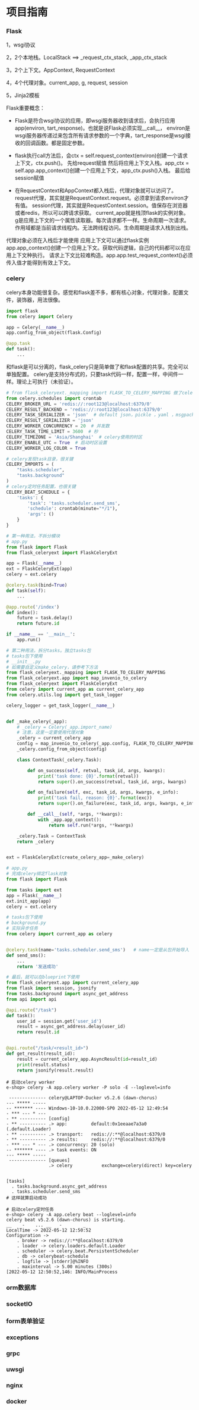 #   项目指南


### Flask

1，wsgi协议

2，2个本地栈。LocalStack ==> _request_ctx_stack, _app_ctx_stack

3，2个上下文。AppContext, RequestContext

4，4个代理对象。current_app, g, request, session

5，Jinja2模板


Flask重要概念：
*   Flask是符合wsgi协议的应用，即wsgi服务器收到请求后，会执行应用app(environ, tart_response)。也就是说Flask必须实现__call__， 
    environ是wsgi服务器传递过来包含所有请求参数的一个字典，tart_response是wsgi接收的回调函数。都是固定参数。
    
*   flask执行call方法后，会ctx = self.request_context(environ)创建一个请求上下文，ctx.push()。
    先给request赋值
    然后将应用上下文入栈。app_ctx = self.app.app_context()创建一个应用上下文，app_ctx.push()入栈。
    最后给session赋值

*   在RequestContext和AppContext都入栈后，代理对象就可以访问了。 
    request代理，其实就是RequestContext.request。必须拿到请求environ才有值。
    session代理，其实就是RequestContext.session。值保存在浏览器或者redis，所以可以跨请求获取。
    current_app就是栈顶flask的实例对象。
    g是应用上下文的一个属性读取器。每次请求都不一样。生命周期一次请求。
    作用域都是当前请求线程内。无法跨线程访问。生命周期是请求入栈到出栈。
    

代理对象必须在入栈后才能使用
应用上下文可以通过flask实例app.app_context()创建一个应用上下文。获取代码逻辑，自己的代码都可以在应用上下文种执行。
请求上下文比较难构造。app.app.test_request_context()必须传入值才能得到有效上下文。


### celery
celery本身功能很复杂。感觉和flask差不多，都有核心对象，代理对象，配置文件，装饰器，用法很像。
```python
import flask
from celery import Celery

app = Celery(__name__)
app.config_from_object(flask.Config)

@app.task
def task():
    ...

```
和flask是可以分离的，flask_celery只是简单做了和flask配置的共享。完全可以单独配置。
celery是支持分布式的，只要task代码一样，配置一样，中间件一样。理论上可执行（未验证）。
```python
# from flask_celeryext._mapping import FLASK_TO_CELERY_MAPPING 做了celery配置和flask的映射关系
from celery.schedules import crontab
CELERY_BROKER_URL = 'redis://:root123@localhost:6379/0'
CELERY_RESULT_BACKEND = 'redis://:root123@localhost:6379/0'
CELERY_TASK_SERIALIZER = 'json'  # default json，pickle ，yaml ，msgpack
CELERY_RESULT_SERIALIZER = 'json'
CELERY_WORKER_CONCURRENCY = 20  # 并发数
CELERY_TASK_TIME_LIMIT = 3600  # 秒
CELERY_TIMEZONE = 'Asia/Shanghai'  # celery使用的时区
CELERY_ENABLE_UTC = True  # 启动时区设置
CELERY_WORKER_LOG_COLOR = True

# celery发现task目录，很关键
CELERY_IMPORTS = (
    "tasks.scheduler",
    "tasks.background"
)
# celery定时任务配置，也很关键
CELERY_BEAT_SCHEDULE = {
    'tasks': {
        'task': 'tasks.scheduler.send_sms',
        'schedule': crontab(minute="*/1"),
        'args': ()
    }
}
```

```python
# 第一种用法，不拆分模块
# app.py
from flask import Flask
from flask_celeryext import FlaskCeleryExt

app = Flask(__name__)
ext = FlaskCeleryExt(app)
celery = ext.celery

@celery.task(bind=True)
def task(self):
    ...

@app.route('/index')
def index():
    future = task.delay()
    return future.id

if __name__ == '__main__':
    app.run()
```

```python
# 第二种用法，拆分tasks。独立tasks包
# tasks包下使用
# __init__.py
# 如需要自定义make_celery，请参考下方法
from flask_celeryext._mapping import FLASK_TO_CELERY_MAPPING
from flask_celeryext.app import map_invenio_to_celery
from flask_celeryext import FlaskCeleryExt
from celery import current_app as current_celery_app
from celery.utils.log import get_task_logger

celery_logger = get_task_logger(__name__)


def _make_celery(_app):
    # _celery = Celery(_app.import_name)
    # 注意，这里一定要使用代理对象
    _celery = current_celery_app
    config = map_invenio_to_celery(_app.config, FLASK_TO_CELERY_MAPPING)
    _celery.config_from_object(config)

    class ContextTask(_celery.Task):

        def on_success(self, retval, task_id, args, kwargs):
            print('task done: {0}'.format(retval))
            return super().on_success(retval, task_id, args, kwargs)

        def on_failure(self, exc, task_id, args, kwargs, e_info):
            print('task fail, reason: {0}'.format(exc))
            return super().on_failure(exc, task_id, args, kwargs, e_info)

        def __call__(self, *args, **kwargs):
            with _app.app_context():
                return self.run(*args, **kwargs)

    _celery.Task = ContextTask
    return _celery


ext = FlaskCeleryExt(create_celery_app=_make_celery)

```
```python
# app.py
# 完成celery绑定flask对象
from flask import Flask

from tasks import ext
app = Flask(__name__)
ext.init_app(app)
celery = ext.celery
```

```python
# tasks包下使用
# background.py
# 实际异步任务
from celery import current_app as celery


@celery.task(name='tasks.scheduler.send_sms')   # name一定是从包开始导入
def send_sms():
    ...
    return '发送成功'
```
```python
# 最后，就可以在blueprint下使用
from flask_celeryext.app import current_celery_app
from flask import session, jsonify
from tasks.background import async_get_address
from api import api

@api.route("/task")
def task():
    user_id = session.get('user_id')
    result = async_get_address.delay(user_id)
    return result.id


@api.route("/task/<result_id>")
def get_result(result_id):
    result = current_celery_app.AsyncResult(id=result_id)
    print(result.status)
    return jsonify(result.result)
```


```shell
# 启动celery worker
e-shop> celery -A app.celery worker -P solo -E --loglevel=info

 -------------- celery@LAPTOP-Ducker v5.2.6 (dawn-chorus)
--- ***** -----
-- ******* ---- Windows-10-10.0.22000-SP0 2022-05-12 12:49:54
- *** --- * ---
- ** ---------- [config]
- ** ---------- .> app:         default:0x1eeaae7a3a0 (.default.Loader)
- ** ---------- .> transport:   redis://:**@localhost:6379/0
- ** ---------- .> results:     redis://:**@localhost:6379/0
- *** --- * --- .> concurrency: 20 (solo)
-- ******* ---- .> task events: ON
--- ***** -----
 -------------- [queues]
                .> celery           exchange=celery(direct) key=celery


[tasks]
  . tasks.background.async_get_address
  . tasks.scheduler.send_sms
# 这样就算启动成功

# 启动celery定时任务
e-shop> celery -A app.celery beat --loglevel=info
celery beat v5.2.6 (dawn-chorus) is starting.
__    -    ... __   -        _
LocalTime -> 2022-05-12 12:50:52
Configuration ->
    . broker -> redis://:**@localhost:6379/0
    . loader -> celery.loaders.default.Loader
    . scheduler -> celery.beat.PersistentScheduler
    . db -> celerybeat-schedule
    . logfile -> [stderr]@%INFO
    . maxinterval -> 5.00 minutes (300s)
[2022-05-12 12:50:52,146: INFO/MainProcess
```

### orm数据库

### socketIO

### form表单验证

### exceptions

### grpc

### uwsgi

### nginx

### docker
